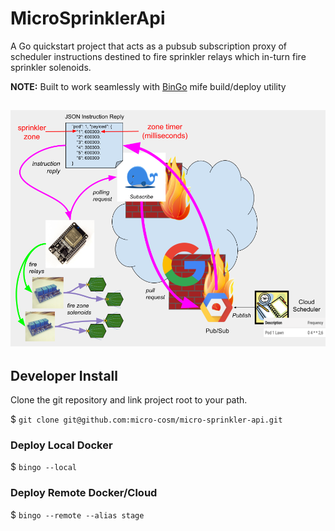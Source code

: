 # MicroSprinklerApi

A Go quickstart project that acts as a pubsub subscription proxy of scheduler instructions destined to fire sprinkler 
relays which in-turn fire sprinkler solenoids.

**NOTE:**  Built to work seamlessly with [BinGo](https://github.com/wejafoo/bin-go) mife build/deploy utility

![sprinkler scheduling API](internal/doc/scheduler.png)
----

## Developer Install
Clone the git repository and link project root to your path.

$  `git clone git@github.com:micro-cosm/micro-sprinkler-api.git`

### Deploy Local Docker
$   `bingo --local`

### Deploy Remote Docker/Cloud
$   `bingo --remote --alias stage`
